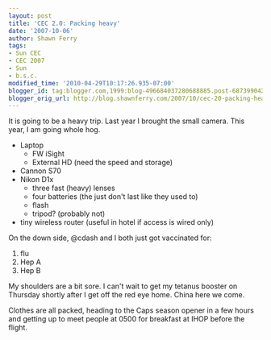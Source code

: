 ```yaml
---
layout: post
title: 'CEC 2.0: Packing heavy'
date: '2007-10-06'
author: Shawn Ferry
tags:
- Sun CEC
- CEC 2007
- Sun
- b.s.c.
modified_time: '2010-04-29T10:17:26.935-07:00'
blogger_id: tag:blogger.com,1999:blog-496684037280688885.post-6873990422381625961
blogger_orig_url: http://blog.shawnferry.com/2007/10/cec-20-packing-heavy.html
---
```


It is going to be a heavy trip. Last year I brought the small camera. This
year, I am going whole hog.

  * Laptop 
    * FW iSight
    * External HD (need the speed and storage)
  * Cannon S70
  * Nikon D1x 
    * three fast (heavy) lenses
    * four batteries (the just don't last like they used to)
    * flash
    * tripod? (probably not)
  * tiny wireless router (useful in hotel if access is wired only)

On the down side, @cdash and I both just got vaccinated for:  

  1. flu
  2. Hep A
  3. Hep B

My shoulders are a bit sore. I can't wait to get my tetanus booster on
Thursday shortly after I get off the red eye home. China here we come.

Clothes are all packed, heading to the Caps season opener in a few hours and
getting up to meet people at 0500 for breakfast at IHOP before the flight.

